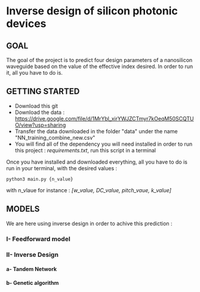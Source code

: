 # Inverse design of silicon photonic devices

## GOAL 

The goal of the project is to predict four design parameters of a nanosilicon waveguide based on the value of the effective index desired. 
In order to run it, all you have to do is.

## GETTING STARTED

- Download this git
- Download the data : https://drive.google.com/file/d/1MrYbl_xirYWJZCTmyr7kOeqM50SCQTUO/view?usp=sharing
- Transfer the data downloaded in the folder "data" under the name "NN_training_combine_new.csv"
- You will find all of the dependency you will need installed in order to run this project : *requirements.txt*, run this script in a terminal

Once you have installed and downloaded everything, all you have to do is run in your terminal, with the desired values :
```
python3 main.py {n_value}
```
with n_vlaue for instance : *[w_value, DC_value, pitch_vaue, k_value]*

## MODELS
We are here using inverse design in order to achive this prediction : 

### I- Feedforward model

### II- Inverse Design 
####    a- Tandem Network
####    b- Genetic algorithm


